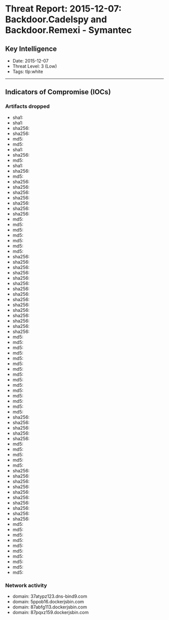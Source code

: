 # Threat Report: 2015-12-07: Backdoor.Cadelspy and Backdoor.Remexi - Symantec


## Key Intelligence
* Date: 2015-12-07
* Threat Level: 3 (Low)
* Tags: tlp:white

---

## Indicators of Compromise (IOCs)
### Artifacts dropped
* sha1: <sha1>
* sha1: <sha1>
* sha256: <sha256>
* sha256: <sha256>
* md5: <md5>
* md5: <md5>
* sha1: <sha1>
* sha256: <sha256>
* md5: <md5>
* sha1: <sha1>
* sha256: <sha256>
* md5: <md5>
* sha256: <sha256>
* sha256: <sha256>
* sha256: <sha256>
* sha256: <sha256>
* sha256: <sha256>
* sha256: <sha256>
* sha256: <sha256>
* md5: <md5>
* md5: <md5>
* md5: <md5>
* md5: <md5>
* md5: <md5>
* md5: <md5>
* md5: <md5>
* sha256: <sha256>
* sha256: <sha256>
* sha256: <sha256>
* sha256: <sha256>
* sha256: <sha256>
* sha256: <sha256>
* sha256: <sha256>
* sha256: <sha256>
* sha256: <sha256>
* sha256: <sha256>
* sha256: <sha256>
* sha256: <sha256>
* sha256: <sha256>
* sha256: <sha256>
* sha256: <sha256>
* md5: <md5>
* md5: <md5>
* md5: <md5>
* md5: <md5>
* md5: <md5>
* md5: <md5>
* md5: <md5>
* md5: <md5>
* md5: <md5>
* md5: <md5>
* md5: <md5>
* md5: <md5>
* md5: <md5>
* md5: <md5>
* md5: <md5>
* sha256: <sha256>
* sha256: <sha256>
* sha256: <sha256>
* sha256: <sha256>
* sha256: <sha256>
* md5: <md5>
* md5: <md5>
* md5: <md5>
* md5: <md5>
* md5: <md5>
* sha256: <sha256>
* sha256: <sha256>
* sha256: <sha256>
* sha256: <sha256>
* sha256: <sha256>
* sha256: <sha256>
* sha256: <sha256>
* sha256: <sha256>
* sha256: <sha256>
* sha256: <sha256>
* md5: <md5>
* md5: <md5>
* md5: <md5>
* md5: <md5>
* md5: <md5>
* md5: <md5>
* md5: <md5>
* md5: <md5>
* md5: <md5>
* md5: <md5>

### Network activity
* domain: 37atypz123.dns-bind9.com
* domain: 5ppob16.dockerjsbin.com
* domain: 87abfg113.dockerjsbin.com
* domain: 87pqxz159.dockerjsbin.com
